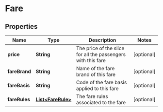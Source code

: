 

# Fare


## Properties

| Name | Type | Description | Notes |
|------------ | ------------- | ------------- | -------------|
|**price** | **String** | The price of the slice for all the passengers with this fare |  [optional] |
|**fareBrand** | **String** | Name of the fare brand of this fare |  [optional] |
|**fareBasis** | **String** | Code of the fare basis applied to this fare |  [optional] |
|**fareRules** | [**List&lt;FareRule&gt;**](FareRule.md) | The fare rules associated to the fare |  [optional] |



